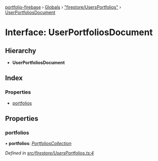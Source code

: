 [portfolio-firebase](../README.md) › [Globals](../globals.md) › ["firestore/UsersPortfolios"](../modules/_firestore_usersportfolios_.md) › [UserPortfoliosDocument](_firestore_usersportfolios_.userportfoliosdocument.md)

# Interface: UserPortfoliosDocument

## Hierarchy

* **UserPortfoliosDocument**

## Index

### Properties

* [portfolios](_firestore_usersportfolios_.userportfoliosdocument.md#portfolios)

## Properties

###  portfolios

• **portfolios**: *[PortfoliosCollection](_firestore_portfolios_.portfolioscollection.md)*

*Defined in [src/firestore/UsersPortfolios.ts:4](https://github.com/loginov-rocks/Portfolio-Firebase/blob/54f5d10/functions/src/firestore/UsersPortfolios.ts#L4)*
